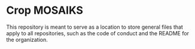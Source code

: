 # Crop MOSAIKS

This repository is meant to serve as a location to store general files that apply to all repositories, such as the code of conduct and the README for the organization.
